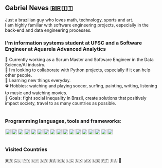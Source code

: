 ## Gabriel Neves :brazil::it:
Just a brazilian guy who loves math, technology, sports and art.  
I am highly familiar with software engineering projects, especially in the back-end and data engineering processes.

### I'm information systems student at UFSC and a Software Engineer at Aquarela Advanced Analytics  

💼 Currently working as a Scrum Master and Software Engineer in the Data Science/AI industry.    
👯 I’m looking to collaborate with Python projects, especially if it can help other people.  
🌱 Learning new things everyday.  
⚽ Hobbies: watching and playing soccer, surfing, painting, writing, listening to music and watching movies.  
🔭 Goals: fight social inequality in Brazil, create solutions that positively impact society, travel to as many countries as possible.  
<br>

### Programming languages, tools and frameworks:

[<img align="left" alt="Python" width="18px" src="https://simpleicons.org/icons/python.svg" />](https://www.python.org/)
[<img align="left" alt="Flask" width="18px" src="https://simpleicons.org/icons/flask.svg" />](https://flask.palletsprojects.com/en/1.1.x/)
[<img align="left" alt="FastAPI" width="18px" src="https://simpleicons.org/icons/fastapi.svg" />](https://fastapi.tiangolo.com/)
[<img align="left" alt="Airflow" width="18px" src="https://simpleicons.org/icons/apacheairflow.svg" />](https://airflow.apache.org/)
[<img align="left" alt="Spark" width="18px" src="https://simpleicons.org/icons/apachespark.svg" />](https://spark.apache.org/)
[<img align="left" alt="Docker" width="18px" src="https://simpleicons.org/icons/docker.svg" />](https://www.docker.com/)
[<img align="left" alt="Kubernetes" width="18px" src="http://simpleicons.org/icons/kubernetes.svg" />](https://kubernetes.io/)
[<img align="left" alt="PostgreSQL" width="18px" src="https://simpleicons.org/icons/postgresql.svg" />](https://www.postgresql.org/)
[<img align="left" alt="MongoDB" width="18px" src="https://simpleicons.org/icons/mongodb.svg" />](https://www.mongodb.com/)
[<img align="left" alt="Javascript" width="18px" src="https://simpleicons.org/icons/javascript.svg" />](https://www.javascript.com/)
[<img align="left" alt="NodeJS" width="18px" src="https://simpleicons.org/icons/nodedotjs.svg" />](https://nodejs.org/)
[<img align="left" alt="React" width="18px" src="http://simpleicons.org/icons/react.svg" />](https://reactjs.org/)
[<img align="left" alt="JupyterNotebook" width="18px" src="https://simpleicons.org/icons/jupyter.svg" />](https://jupyter.org/)
[<img align="left" alt="Jenkins" width="18px" src="https://simpleicons.org/icons/jenkins.svg" />](https://www.jenkins.io/)
[<img align="left" alt="Git" width="18px" src="https://simpleicons.org/icons/git.svg" />](https://git-scm.com/)
[<img align="left" alt="Gitlab" width="18px" src="https://simpleicons.org/icons/gitlab.svg" />](https://about.gitlab.com/)
[<img align="left" alt="Bitbucket" width="18px" src="https://simpleicons.org/icons/bitbucket.svg" />](https://bitbucket.org/product/)
<br>
<br>

### Visited Countries
🇧🇷 🇨🇱 🇵🇾 🇺🇾 🇦🇷 🇧🇸 🇰🇳 🇱🇨 🇸🇽 🇲🇽 🇺🇸 🇵🇹 🇪🇸 🏴󠁧󠁢󠁥󠁮󠁧󠁿 
